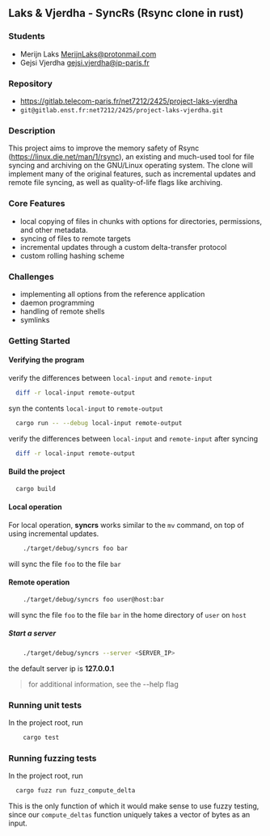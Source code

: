 ## Laks & Vjerdha - SyncRs (Rsync clone in rust)

### Students

- Merijn Laks <MerijnLaks@protonmail.com>
- Gejsi Vjerdha <gejsi.vjerdha@ip-paris.fr>

### Repository

- https://gitlab.telecom-paris.fr/net7212/2425/project-laks-vjerdha
- `git@gitlab.enst.fr:net7212/2425/project-laks-vjerdha.git`

### Description

This project aims to improve the memory safety of Rsync (<https://linux.die.net/man/1/rsync>), an existing and much-used tool for file syncing and archiving on the GNU/Linux operating system.
The clone will implement many of the original features, such as incremental updates and remote file syncing, as well as quality-of-life flags like archiving.

### Core Features

- local copying of files in chunks with options for directories, permissions, and other metadata.
- syncing of files to remote targets
- incremental updates through a custom delta-transfer protocol
- custom rolling hashing scheme

### Challenges

- implementing all options from the reference application
- daemon programming
- handling of remote shells
- symlinks


### Getting Started
#### Verifying the program

verify the differences between `local-input` and `remote-input`
```Bash
  diff -r local-input remote-output
```

syn the contents `local-input` to `remote-output`
```Bash
  cargo run -- --debug local-input remote-output
```

verify the differences between `local-input` and `remote-input` after syncing
```Bash
  diff -r local-input remote-output
```

#### Build the project
```Bash
  cargo build
```
#### Local operation
For local operation, **syncrs** works similar to the `mv` command,
on top of using incremental updates.
```Bash
    ./target/debug/syncrs foo bar
```
will sync the file `foo` to the file `bar`

#### Remote operation
```Bash
    ./target/debug/syncrs foo user@host:bar
```
will sync the file `foo` to the file `bar` in the home
directory of `user` on `host`

##### Start a server
```Bash
    ./target/debug/syncrs --server <SERVER_IP>
```
the default server ip is **127.0.0.1**

> for additional information, see the --help flag

### Running unit tests
In the project root, run
```Bash
    cargo test
```

### Running fuzzing tests
In the project root, run
```Bash
  cargo fuzz run fuzz_compute_delta
```
This is the only function of which it would make sense
to use fuzzy testing, since our `compute_deltas` function uniquely takes
a vector of bytes as an input.